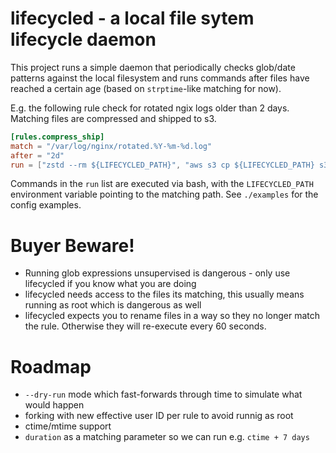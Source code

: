 # lifecycled - a local file sytem lifecycle daemon

This project runs a simple daemon that periodically checks glob/date
patterns against the local filesystem and runs commands after files
have reached a certain age (based on `strptime`-like matching for now).

E.g. the following rule check for rotated ngix logs older than 2 days.
Matching files are compressed and shipped to s3.

```toml
[rules.compress_ship]
match = "/var/log/nginx/rotated.%Y-%m-%d.log"
after = "2d"
run = ["zstd --rm ${LIFECYCLED_PATH}", "aws s3 cp ${LIFECYCLED_PATH} s3://backup-bucket/$(basename ${LIFECYCLED_PATH})"]
```

Commands in the `run` list are executed via bash, with the `LIFECYCLED_PATH` environment variable pointing to the matching path. See `./examples` for the config examples.

# Buyer Beware!

* Running glob expressions unsupervised is dangerous - only use lifecycled if you know what you are doing
* lifecycled needs access to the files its matching, this usually means running as root which is dangerous as well
* lifecycled expects you to rename files in a way so they no longer match the rule. Otherwise they will re-execute every 60 seconds.


# Roadmap

* `--dry-run` mode which fast-forwards through time to simulate what would happen
* forking with new effective user ID per rule to avoid runnig as root
* ctime/mtime support
* `duration` as a matching parameter so we can run e.g. `ctime + 7 days`
